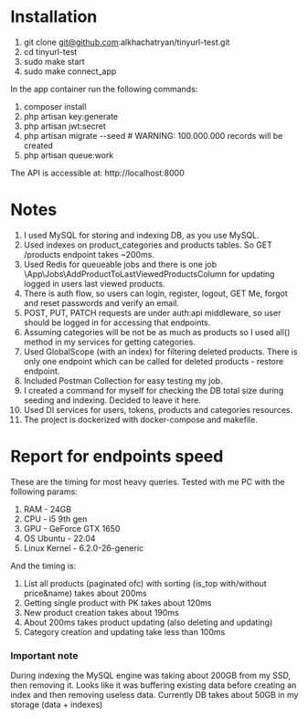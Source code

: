 # Installation
1. git clone git@github.com:alkhachatryan/tinyurl-test.git
2. cd tinyurl-test
3. sudo make start
4. sudo make connect_app 

In the app container run the following commands:
1. composer install
2. php artisan key:generate
3. php artisan jwt:secret
4. php artisan migrate --seed # WARNING: 100.000.000 records will be created
5. php artisan queue:work

The API is accessible at: http://localhost:8000

# Notes
1. I used MySQL for storing and indexing DB, as you use MySQL.
2. Used indexes on product_categories and products tables. So GET /products endpoint takes ~200ms.
3. Used Redis for queueable jobs and there is one job \App\Jobs\AddProductToLastViewedProductsColumn for updating logged in users last viewed products.
4. There is auth flow, so users can login, register, logout, GET Me, forgot and reset passwords and verify an email.
5. POST, PUT, PATCH requests are under auth:api middleware, so user should be logged in for accessing that endpoints.
6. Assuming categories will be not be as much as products so I used all() method in my services for getting categories.
7. Used GlobalScope (with an index) for filtering deleted products. There is only one endpoint which can be called for deleted products - restore endpoint.
8. Included Postman Collection for easy testing my job.
9. I created a command for myself for checking the DB total size during seeding and indexing. Decided to leave it here.
10. Used DI services for users, tokens, products and categories resources.
11. The project is dockerized with docker-compose and makefile.

# Report for endpoints speed
These are the timing for most heavy queries. Tested with me PC with the following params:
1. RAM - 24GB
2. CPU - i5 9th gen
3. GPU - GeForce GTX 1650
4. OS Ubuntu - 22.04
5. Linux Kernel - 6.2.0-26-generic

And the timing is:
1. List all products (paginated ofc) with sorting (is_top with/without price&name) takes about 200ms
2. Getting single product with PK takes about 120ms
3. New product creation takes about 190ms
4. About 200ms takes product updating (also deleting and updating)
5. Category creation and updating take less than 100ms

### Important note
During indexing the MySQL engine was taking about 200GB from my SSD, then removing it. Looks like it was buffering existing data before creating an index and then removing useless data. Currently DB takes about 50GB in my storage (data + indexes)
